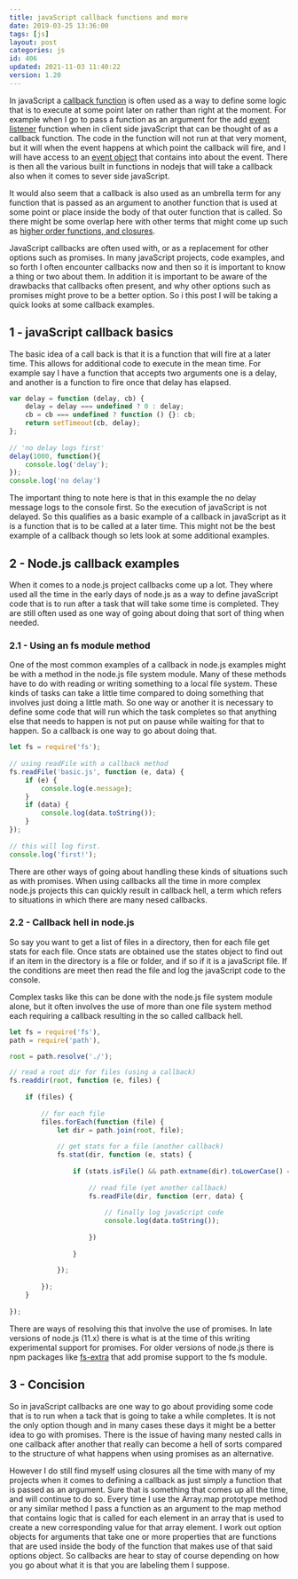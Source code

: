 ```yaml
---
title: javaScript callback functions and more
date: 2019-03-25 13:36:00
tags: [js]
layout: post
categories: js
id: 406
updated: 2021-11-03 11:40:22
version: 1.20
---
```


In javaScript a [callback function](https://developer.mozilla.org/en-US/docs/Glossary/Callback_function) is often used as a way to define some logic that is to execute at some point later on rather than right at the moment. For example when I go to pass a function as an argument for the add [event listener](/2019/01/16/js-event-listeners/) function when in client side javaScript that can be thought of as a callback function. The code in the function will not run at that very moment, but it will when the event happens at which point the callback will fire, and I will have access to an [event object](/2020/07/23/js-event-object/) that contains into about the event. There is then all the various built in functions in nodejs that will take a callback also when it comes to sever side javaScript.

It would also seem that a callback is also used as an umbrella term for any function that is passed as an argument to another function that is used at some point or place inside the body of that outer function that is called. So there might be some overlap here with other terms that might come up such as [higher order functions, and closures](/2019/02/22/js-javaScript-closure/).

JavaScript callbacks are often used with, or as a replacement for other options such as promises. In many javaScript projects, code examples, and so forth I often encounter callbacks now and then so it is important to know a thing or two about them. In addition it is important to be aware of the drawbacks that callbacks often present, and why other options such as promises might prove to be a better option. So i this post I will be taking a quick looks at some callback examples.

<!-- more -->


## 1 - javaScript callback basics

The basic idea of a call back is that it is a function that will fire at a later time. This allows for additional code to execute in the mean time. For example say I have a function that accepts two arguments one is a delay, and another is a function to fire once that delay has elapsed.

```js
var delay = function (delay, cb) {
    delay = delay === undefined ? 0 : delay;
    cb = cb === undefined ? function () {}: cb;
    return setTimeout(cb, delay);
};
 
// 'no delay logs first'
delay(1000, function(){
    console.log('delay');
});
console.log('no delay')

```

The important thing to note here is that in this example the no delay message logs to the console first. So the execution of javaScript is not delayed. So this qualifies as a basic example of a callback in javaScript as it is a function that is to be called at a later time. This might not be the best example of a callback though so lets look at some additional examples.

## 2 - Node.js callback examples

When it comes to a node.js project callbacks come up a lot. They where used all the time in the early days of node.js as a way to define javaScript code that is to run after a task that will take some time is completed. They are still often used as one way of going about doing that sort of thing when needed.

### 2.1 - Using an fs module method

One of the most common examples of a callback in node.js examples might be with a method in the node.js file system module. Many of these methods have to do with reading or writing something to a local file system. These kinds of tasks can take a little time compared to doing something that involves just doing a little math. So one way or another it is necessary to define some code that will run which the task completes so that anything else that needs to happen is not put on pause while waiting for that to happen. So a callback is one way to go about doing that.

```js
let fs = require('fs');
 
// using readFile with a callback method
fs.readFile('basic.js', function (e, data) {
    if (e) {
        console.log(e.message);
    }
    if (data) {
        console.log(data.toString());
    }
});
 
// this will log first.
console.log('first!');
```

There are other ways of going about handling these kinds of situations such as with promises. When using callbacks all the time in more complex node.js projects this can quickly result in callback hell, a term which refers to situations in which there are many nesed callbacks.

### 2.2 - Callback hell in node.js

So say you want to get a list of files in a directory, then for each file get stats for each file. Once stats are obtained use the states object to find out if an item in the directory is a file or folder, and if so if it is a javaScript file. If the conditions are meet then read the file and log the javaScript code to the console.

Complex tasks like this can be done with the node.js file system module alone, but it often involves the use of more than one file system method each requiring a callback resulting in the so called callback hell.

```js
let fs = require('fs'),
path = require('path'),

root = path.resolve('./');

// read a root dir for files (using a callback)
fs.readdir(root, function (e, files) {
 
    if (files) {
 
        // for each file
        files.forEach(function (file) {
            let dir = path.join(root, file);
 
            // get stats for a file (another callback)
            fs.stat(dir, function (e, stats) {
 
                if (stats.isFile() && path.extname(dir).toLowerCase() === '.js') {
 
                    // read file (yet another callback)
                    fs.readFile(dir, function (err, data) {
 
                        // finally log javaScript code
                        console.log(data.toString());
 
                    })
 
                }
 
            });
 
        });
    }
 
});
```

There are ways of resolving this that involve the use of promises. In late versions of node.js (11.x) there is what is at the time of this writing experimental support for promises. For older versions of node.js there is npm packages like [fs-extra](/2018/01/08/nodejs-fs-extra/) that add promise support to the fs module.

## 3 - Concision

So in javaScript callbacks are one way to go about providing some code that is to run when a tack that is going to take a while completes. It is not the only option though and in many cases these days it might be a better idea to go with promises. There is the issue of having many nested calls in one callback after another that really can become a hell of sorts compared to the structure of what happens when using promises as an alternative.

However I do still find myself using closures all the time with many of my projects when it comes to defining a callback as just simply a function that is passed as an argument. Sure that is something that comes up all the time, and will continue to do so. Every time I use the Array.map prototype method or any similar method I pass a function as an argument to the map method that contains logic that is called for each element in an array that is used to create a new corresponding value for that array element. I work out option objects for arguments that take one or more properties that are functions that are used inside the body of the function that makes use of that said options object. So callbacks are hear to stay of course depending on how you go about what it is that you are labeling them I suppose.